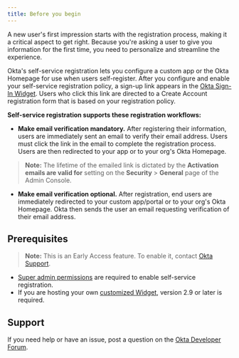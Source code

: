 ```yaml
---
title: Before you begin
---
```


A new user's first impression starts with the registration process, making it a critical aspect to get right. Because you're asking a user to give you information for the first time, you need to personalize and streamline the experience.

Okta's self-service registration lets you configure a custom app or the Okta Homepage for use when users self-register. After you configure and enable your self-service registration policy, a sign-up link appears in the [Okta Sign-In Widget](/code/javascript/okta_sign-in_widget/). Users who click this link are directed to a Create Account registration form that is based on your registration policy.

**Self-service registration supports these registration workflows:**

* **Make email verification mandatory.** After registering their information, users are immediately sent an email to verify their email address. Users must click the link in the email to complete the registration process. Users are then redirected to your app or to your org's Okta Homepage.

> **Note:** The lifetime of the emailed link is dictated by the **Activation emails are valid for** setting on the **Security** > **General** page of the Admin Console.

* **Make email verification optional.** After registration, end users are immediately redirected to your custom app/portal or to your org's Okta Homepage. Okta then sends the user an email requesting verification of their email address.

## Prerequisites

> **Note:** This is an Early Access feature. To enable it, contact [Okta Support](https://support.okta.com/help/s/?_ga=2.17747641.1660906902.1597076228-1076744453.1575496867).

* [Super admin permissions](https://help.okta.com/en/prod/okta_help_CSH.htm#ext_superadmin) are required to enable self-service registration.
* If you are hosting your own [customized Widget](https://developer.okta.com/code/javascript/okta_sign-in_widget/), version 2.9 or later is required.

## Support

If you need help or have an issue, post a question on the [Okta Developer Forum](https://devforum.okta.com).

<NextSectionLink/>
